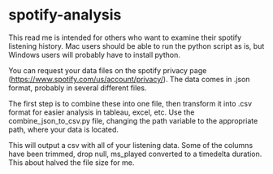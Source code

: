 # spotify-analysis

This read me is intended for others who want to examine their spotify listening history. Mac users should be able to run the python script as is, but Windows users will probably have to install python.



You can request your data files on the spotify privacy page (https://www.spotify.com/us/account/privacy/).
The data comes in .json format, probably in several different files.

The first step is to combine these into one file, then transform it into .csv format for easier analysis in tableau, excel, etc.
Use the combine_json_to_csv.py file, changing the path variable to the appropriate path, where your data is located. 

This will output a csv with all of your listening data. Some of the columns have been trimmed, drop null, ms_played converted to a timedelta duration. This about halved the file size for me.


